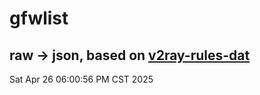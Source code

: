 # gfwlist
## raw -> json, based on [v2ray-rules-dat](https://github.com/Loyalsoldier/v2ray-rules-dat)
Sat Apr 26 06:00:56 PM CST 2025

